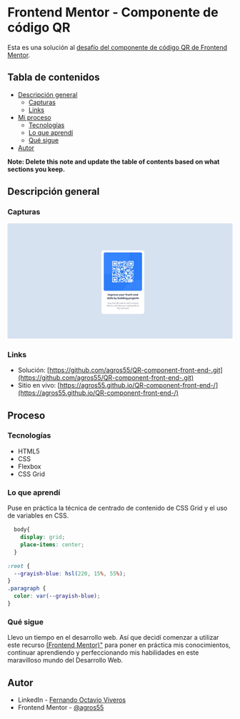 # Frontend Mentor - Componente de código QR 

Esta es una solución al [desafío del componente de código QR de Frontend Mentor](https://www.frontendmentor.io/challenges/qr-code-component-iux_sIO_H). 

## Tabla de contenidos

- [Descripción general](#descripción-general)
  - [Capturas](#capturas)
  - [Links](#links)
- [Mi proceso](#proceso)
  - [Tecnologías](#tecnologias)
  - [Lo que aprendí](#lo-que-aprendi)
  - [Qué sigue](#que-sigue)
- [Autor](#autor)


**Note: Delete this note and update the table of contents based on what sections you keep.**

## Descripción general

### Capturas

![Solución](./images/Solucion.jpg)

### Links

- Solución: [https://github.com/agros55/QR-component-front-end-.git](https://github.com/agros55/QR-component-front-end-.git)
- Sitio en vivo: [https://agros55.github.io/QR-component-front-end-/](https://agros55.github.io/QR-component-front-end-/)

## Proceso

### Tecnologías

- HTML5
- CSS
- Flexbox
- CSS Grid

### Lo que aprendí

Puse en práctica la técnica de centrado de contenido de CSS Grid y el uso de variables en CSS.

```css
  body{
    display: grid;
    place-items: center;
  }
```

```css
:root {
  --grayish-blue: hsl(220, 15%, 55%);
}
.paragraph {
  color: var(--grayish-blue);
}
```


### Qué sigue

Llevo un tiempo en el desarrollo web. Así que decidí comenzar a utilizar este recurso [(Frontend Mentor)"](https://www.frontendmentor.io/) para poner en práctica mis conocimientos, continuar aprendiendo y perfeccionando mis habilidades en este maravilloso mundo del Desarrollo Web.

## Autor

- LinkedIn - [Fernando Octavio Viveros](www.linkedin.com/in/fernandooctavioviveros)
- Frontend Mentor - [@agros55](https://www.frontendmentor.io/profile/agros55)

